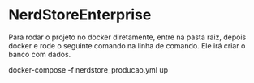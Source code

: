 # NerdStoreEnterprise
Para rodar o projeto no docker diretamente, entre na pasta raiz, depois docker e rode o seguinte comando na linha de comando.
Ele irá criar o banco com dados.


docker-compose -f nerdstore_producao.yml up 
